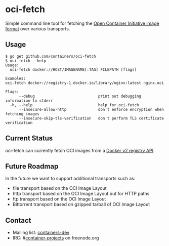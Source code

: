 # oci-fetch

Simple command line tool for fetching the [Open Container Initiative image format](https://github.com/opencontainers/image-spec) over various transports.

## Usage

```
$ go get github.com/containers/oci-fetch
$ oci-fetch --help
Usage:
  oci-fetch docker://HOST/IMAGENAME[:TAG] FILEPATH [flags]

Examples:
oci-fetch docker://registry-1.docker.io/library/nginx:latest nginx.oci

Flags:
      --debug                            print out debugging information to stderr
  -h, --help                             help for oci-fetch
      --insecure-allow-http              don't enforce encryption when fetching images
      --insecure-skip-tls-verification   don't perform TLS certificate verification
```

## Current Status

oci-fetch can currently fetch OCI images from a [Docker v2 registry API](https://docs.docker.com/registry/spec/api/#pulling-an-image<Paste>).

## Future Roadmap

In the future we want to support additional transports such as:

- file transport based on the OCI Image Layout
- http transport based on the OCI Image Layout but for HTTP paths
- ftp transport based on the OCI Image Layout
- Bittorrent transport based on gzipped tarball of OCI Image Layout

## Contact

- Mailing list: [containers-dev](https://groups.google.com/forum/?hl=en#!forum/containers-dev)
- IRC: #[container-projects](irc://irc.freenode.org:6667/#container-projects) on freenode.org
